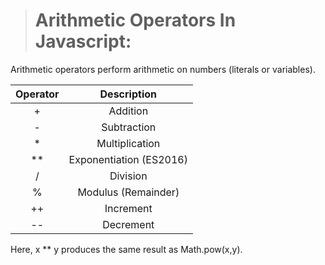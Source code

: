 > # Arithmetic Operators In Javascript:

Arithmetic operators perform arithmetic on numbers (literals or variables).

|    Operator	|    Description            |
| :---:         |    :---:                  |
|    +	        |    Addition               |
|    -	        |    Subtraction            |
|    *	        |    Multiplication         |
|    **	        |    Exponentiation (ES2016)|
|    /	        |    Division               |
|    %	        |    Modulus (Remainder)    |
|    ++	        |    Increment              |
|    --	        |    Decrement              |

Here,
x ** y produces the same result as Math.pow(x,y).
